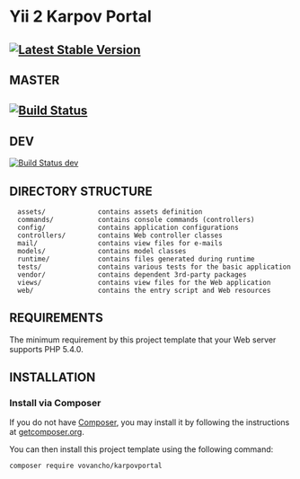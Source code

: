 Yii 2 Karpov Portal
============================

[![Latest Stable Version](https://poser.pugx.org/vovancho/karpovportal/v/stable)](https://packagist.org/packages/vovancho/karpovportal)
---
MASTER
---
[![Build Status](https://travis-ci.org/vovancho/karpovportal.svg?branch=master)](https://travis-ci.org/vovancho/karpovportal)
---
DEV
---
[![Build Status dev](https://travis-ci.org/vovancho/karpovportal.svg?branch=dev)](https://travis-ci.org/vovancho/karpovportal)

DIRECTORY STRUCTURE
-------------------

      assets/             contains assets definition
      commands/           contains console commands (controllers)
      config/             contains application configurations
      controllers/        contains Web controller classes
      mail/               contains view files for e-mails
      models/             contains model classes
      runtime/            contains files generated during runtime
      tests/              contains various tests for the basic application
      vendor/             contains dependent 3rd-party packages
      views/              contains view files for the Web application
      web/                contains the entry script and Web resources

REQUIREMENTS
------------

The minimum requirement by this project template that your Web server supports PHP 5.4.0.


INSTALLATION
------------

### Install via Composer

If you do not have [Composer](http://getcomposer.org/), you may install it by following the instructions
at [getcomposer.org](http://getcomposer.org/doc/00-intro.md#installation-nix).

You can then install this project template using the following command:

~~~
composer require vovancho/karpovportal
~~~